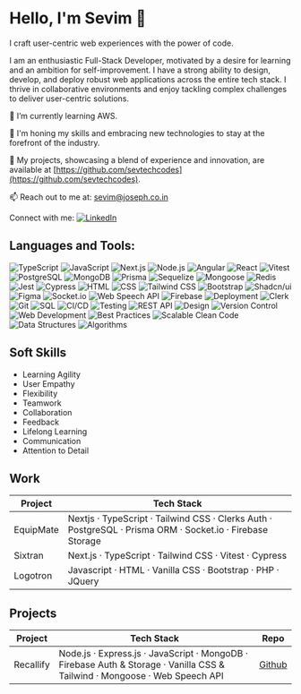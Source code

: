 <!--
**sevtechcodes/sevtechcodes** is a ✨ _special_ ✨ repository because its `README.md` (this file) appears on your GitHub profile.

Here are some ideas to get you started:

- 🔭 I’m currently working on ...
- 🌱 I’m currently learning ...
- 👯 I’m looking to collaborate on ...
- 🤔 I’m looking for help with ...
- 💬 Ask me about ...
- 📫 How to reach me: ...
- 😄 Pronouns: ...
- ⚡ Fun fact: ...
-->


# Hello, I'm Sevim 👋

I craft user-centric web experiences with the power of code.

I am an enthusiastic Full-Stack Developer, motivated by a desire for learning and an ambition for self-improvement. I have a strong ability to design, develop, and deploy robust web applications across the entire tech stack. I thrive in collaborative environments and enjoy tackling complex challenges to deliver user-centric solutions.

🌱 I’m currently learning AWS.

🌟 I'm honing my skills and embracing new technologies to stay at the forefront of the industry.

💼 My projects, showcasing a blend of experience and innovation, are available at [https://github.com/sevtechcodes](https://github.com/sevtechcodes).

📫 Reach out to me at: sevim@joseph.co.in

Connect with me:
[![LinkedIn](https://img.shields.io/badge/-LinkedIn-blue)](https://www.linkedin.com/in/sevimjoseph)

## Languages and Tools:

![TypeScript](https://img.shields.io/badge/-TypeScript-black?style=flat-square&logo=typescript)
![JavaScript](https://img.shields.io/badge/-JavaScript-black?style=flat-square&logo=javascript)
![Next.js](https://img.shields.io/badge/-Next.js-black?style=flat-square&logo=next.js)
![Node.js](https://img.shields.io/badge/-Node.js-black?style=flat-square&logo=node.js)
![Angular](https://img.shields.io/badge/-Angular-black?style=flat-square&logo=angular)
![React](https://img.shields.io/badge/-React-black?style=flat-square&logo=react)
![Vitest](https://img.shields.io/badge/-Vitest-black?style=flat-square&logo=vitest)
![PostgreSQL](https://img.shields.io/badge/-PostgreSQL-black?style=flat-square&logo=postgresql)
![MongoDB](https://img.shields.io/badge/-MongoDB-black?style=flat-square&logo=mongodb)
![Prisma](https://img.shields.io/badge/-Prisma-black?style=flat-square&logo=prisma)
![Sequelize](https://img.shields.io/badge/-Sequelize-black?style=flat-square&logo=sequelize)
![Mongoose](https://img.shields.io/badge/-Mongoose-black?style=flat-square&logo=mongoose)
![Redis](https://img.shields.io/badge/-Redis-black?style=flat-square&logo=redis)
![Jest](https://img.shields.io/badge/-Jest-black?style=flat-square&logo=jest)
![Cypress](https://img.shields.io/badge/-Cypress-black?style=flat-square&logo=cypress)
![HTML](https://img.shields.io/badge/-HTML-black?style=flat-square&logo=html5)
![CSS](https://img.shields.io/badge/-CSS-black?style=flat-square&logo=css3)
![Tailwind CSS](https://img.shields.io/badge/-Tailwind%20CSS-black?style=flat-square&logo=tailwind-css)
![Bootstrap](https://img.shields.io/badge/-Bootstrap-black?style=flat-square&logo=bootstrap)
![Shadcn/ui](https://img.shields.io/badge/-Shadcn/ui-black?style=flat-square)
![Figma](https://img.shields.io/badge/-Figma-black?style=flat-square&logo=figma)
![Socket.io](https://img.shields.io/badge/-Socket.io-black?style=flat-square&logo=socket.io)
![Web Speech API](https://img.shields.io/badge/-Web%20Speech%20API-black?style=flat-square)
![Firebase](https://img.shields.io/badge/-Firebase-black?style=flat-square&logo=firebase)
![Deployment](https://img.shields.io/badge/-Deployment-black?style=flat-square)
![Clerk](https://img.shields.io/badge/-Clerk-black?style=flat-square)
![Git](https://img.shields.io/badge/-Git-black?style=flat-square&logo=git)
![SQL](https://img.shields.io/badge/-SQL-black?style=flat-square&logo=sql)
![CI/CD](https://img.shields.io/badge/-CI/CD-black?style=flat-square)
![Testing](https://img.shields.io/badge/-Testing-black?style=flat-square)
![REST API](https://img.shields.io/badge/-REST%20API-black?style=flat-square)
![Design](https://img.shields.io/badge/-Design-black?style=flat-square)
![Version Control](https://img.shields.io/badge/-Version%20Control-black?style=flat-square)
![Web Development](https://img.shields.io/badge/-Web%20Development-black?style=flat-square)
![Best Practices](https://img.shields.io/badge/-Best%20Practices-black?style=flat-square)
![Scalable Clean Code](https://img.shields.io/badge/-Scalable%20Clean%20Code-black?style=flat-square)
![Data Structures](https://img.shields.io/badge/-Data%20Structures-black?style=flat-square)
![Algorithms](https://img.shields.io/badge/-Algorithms-black?style=flat-square)

## Soft Skills

- Learning Agility
- User Empathy
- Flexibility
- Teamwork
- Collaboration
- Feedback
- Lifelong Learning
- Communication
- Attention to Detail


## Work

| Project   | Tech Stack             | 
|-----------|------------------------|
| EquipMate | Nextjs · TypeScript · Tailwind CSS · Clerks Auth · PostgreSQL · Prisma ORM · Socket.io · Firebase Storage |
| Sixtran | Next.js · TypeScript · Tailwind CSS · Vitest · Cypress |
| Logotron | Javascript · HTML · Vanilla CSS · Bootstrap · PHP  · JQuery|

## Projects

| Project   | Tech Stack             | Repo   |
|-----------|------------------------|--------|
| Recallify | Node.js · Express.js · JavaScript · MongoDB · Firebase Auth & Storage · Vanilla CSS & Tailwind · Mongoose · Web Speech API| [Github](https://github.com/sevtechcodes/recallify) | 

